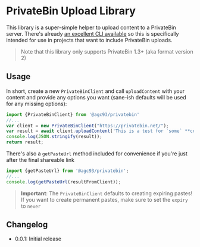 # PrivateBin Upload Library

This library is a super-simple helper to upload content to a PrivateBin server. There's already [an excellent CLI available](https://www.npmjs.com/package/@pixelfactory/privatebin) so this is specifically intended for use in projects that want to include PrivateBin uploads.

> Note that this library only supports PrivateBin 1.3+ (aka format version 2)

## Usage

In short, create a new `PrivateBinClient` and call `uploadContent` with your content and provide any options you want (sane-ish defaults will be used for any missing options):

```typescript
import {PrivateBinClient} from '@agc93/privatebin'
//...
var client = new PrivateBinClient("https://privatebin.net/");
var result = await client.uploadContent('This is a test for `some` **content**', {uploadFormat: 'markdown', expiry: '5min'});
console.log(JSON.stringify(result));
return result;
```

There's also a `getPasteUrl` method included for convenience if you're just after the final shareable link

```typescript
import {getPasteUrl} from '@agc93/privatebin';
//...
console.log(getPasteUrl(resultFromClient));
```

> **Important**: The `PrivateBinClient` defaults to creating expiring pastes! If you want to create permanent pastes, make sure to set the `expiry` to `never`


## Changelog

- 0.0.1: Initial release